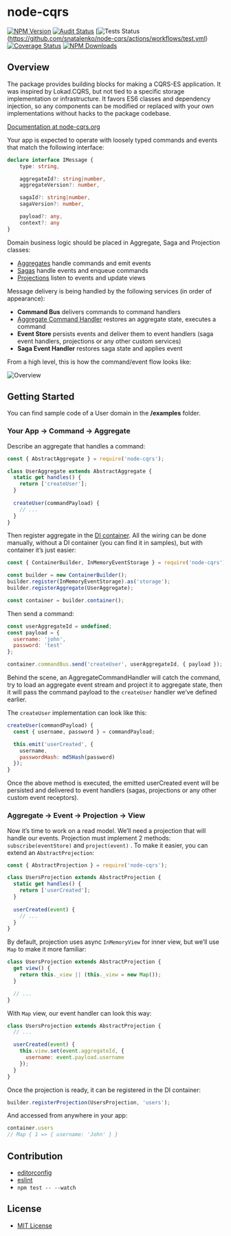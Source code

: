 node-cqrs
=========

[![NPM Version](https://img.shields.io/npm/v/node-cqrs.svg)](https://www.npmjs.com/package/node-cqrs)
[![Audit Status](https://github.com/snatalenko/node-cqrs/actions/workflows/audit.yml/badge.svg)](https://github.com/snatalenko/node-cqrs/actions/workflows/audit.yml)
[![Tests Status](https://github.com/snatalenko/node-cqrs/actions/workflows/test.yml/badge.svg)(https://github.com/snatalenko/node-cqrs/actions/workflows/test.yml)
[![Coverage Status](https://coveralls.io/repos/github/snatalenko/node-cqrs/badge.svg?branch=master)](https://coveralls.io/github/snatalenko/node-cqrs?branch=master)
[![NPM Downloads](https://img.shields.io/npm/dm/node-cqrs.svg)](https://www.npmjs.com/package/node-cqrs)

## Overview

The package provides building blocks for making a CQRS-ES application. It was inspired by Lokad.CQRS, but not tied to a specific storage implementation or infrastructure. It favors ES6 classes and dependency injection, so any components can be modified or replaced with your own implementations without hacks to the package codebase.

[Documentation at node-cqrs.org](https://www.node-cqrs.org)


Your app is expected to operate with loosely typed commands and events that match the following interface: 

```ts
declare interface IMessage {
    type: string,

    aggregateId?: string|number,
    aggregateVersion?: number,

    sagaId?: string|number,
    sagaVersion?: number,

    payload?: any,
    context?: any
}
```

Domain business logic should be placed in Aggregate, Saga and Projection classes:

- [Aggregates](entities/Aggregate/README.MD) handle commands and emit events
- [Sagas](entities/Saga/README.MD) handle events and enqueue commands
- [Projections](entities/Projection/README.md) listen to events and update views


Message delivery is being handled by the following services (in order of appearance):

- **Command Bus** delivers commands to command handlers
- [Aggregate Command Handler](middleware/AggregateCommandHandler.md) restores an aggregate state, executes a command
- **Event Store** persists events and deliver them to event handlers (saga event handlers, projections or any other custom services)
- **Saga Event Handler** restores saga state and applies event


From a high level, this is how the command/event flow looks like:

![Overview](docs/images/node-cqrs-components.png)


## Getting Started

You can find sample code of a User domain in the **/examples** folder.


### Your App → Command → Aggregate

Describe an aggregate that handles a command:

```js
const { AbstractAggregate } = require('node-cqrs');

class UserAggregate extends AbstractAggregate {
  static get handles() {
    return ['createUser'];
  }
  
  createUser(commandPayload) {
    // ...
  }
}
```

Then register aggregate in the [DI container](middleware/DIContainer.md). 
All the wiring can be done manually, without a DI container (you can find it in samples), but with container it’s just easier:

```js
const { ContainerBuilder, InMemoryEventStorage } = require('node-cqrs');

const builder = new ContainerBuilder();
builder.register(InMemoryEventStorage).as('storage');
builder.registerAggregate(UserAggregate);

const container = builder.container();
```

Then send a command:

```js
const userAggregateId = undefined;
const payload = {
  username: 'john',
  password: 'test'
};

container.commandBus.send('createUser', userAggregateId, { payload });
```

Behind the scene, an AggregateCommandHandler will catch the command, 
try to load an aggregate event stream and project it to aggregate state, 
then it will pass the command payload to the `createUser` handler we’ve defined earlier.

The `createUser` implementation can look like this: 

```js
createUser(commandPayload) {
  const { username, password } = commandPayload;

  this.emit('userCreated', {
    username,
    passwordHash: md5Hash(password)
  });
}  
```

Once the above method is executed, the emitted userCreated event will be persisted and delivered to event handlers (sagas, projections or any other custom event receptors).


### Aggregate → Event → Projection → View

Now it’s time to work on a read model. We’ll need a projection that will handle our events. Projection must implement 2 methods: `subscribe(eventStore)` and `project(event)` . 
To make it easier, you can extend an `AbstractProjection`:

```js
const { AbstractProjection } = require('node-cqrs');

class UsersProjection extends AbstractProjection {
  static get handles() {
    return ['userCreated'];
  }
  
  userCreated(event) {
    // ...
  }
}
```

By default, projection uses async `InMemoryView` for inner view, but we’ll use `Map` to make it more familiar:

```js
class UsersProjection extends AbstractProjection {
  get view() {
    return this._view || (this._view = new Map());
  }

  // ...
}
```

With `Map` view, our event handler can look this way:

```js
class UsersProjection extends AbstractProjection {
  // ...

  userCreated(event) {
    this.view.set(event.aggregateId, {
      username: event.payload.username
    });
  }
}
```

Once the projection is ready, it can be registered in the DI container: 

```js
builder.registerProjection(UsersProjection, 'users');
```

And accessed from anywhere in your app:

```js
container.users
// Map { 1 => { username: 'John' } }
```

## Contribution

* [editorconfig](http://editorconfig.org)
* [eslint](http://eslint.org)
* `npm test -- --watch`

## License

* [MIT License](https://github.com/snatalenko/node-cqrs/blob/master/LICENSE)
